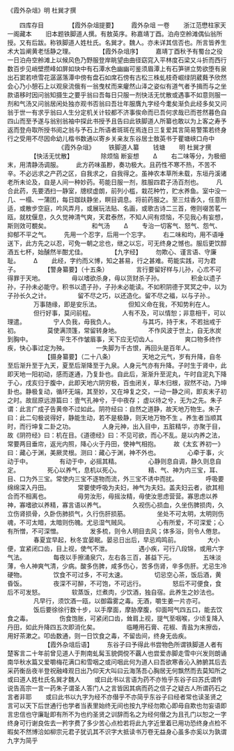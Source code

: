 《霞外杂俎》明 杜巽才撰

　　四库存目
　　
　　【霞外杂俎提要】
　　霞外杂俎 一卷 
　　浙江范懋柱家天一阁藏本 
　　旧本题铁脚道人撰。有敖英序。称嘉靖丁酉。泊舟空舲滩偶仙翁所授。又有后跋。称铁脚道人姓杜氏。名巽才。魏人。亦未详其信否也。所言皆养生术大旨阐黄老恬静之理。
　　
　　【霞外杂俎序】
　　嘉靖丁酉秋予有蜀台之役一日泊舟空舲滩上以候风色乃野服登岸眺望由曲径窈窕入平林度石梁又斗折而西行数百步见峭壁攒峰如屏如玦中有石潭水色幽幽可鉴须眉潭上有石笋骈立势欲堕有泉出石窦若喷雪花潺潺落潭中傍有盘石如席石傍有古松三株虬枝奇崛绿阴葳蕤予欣然会心乃小憩石上以观泉流俄有一翁曳杖而来癯然山泽之姿似有道气者予揖而与之坐款语移时因问翁知摄生之要乎翁曰吾每日只服一剂快活无忧散或遇事不如意则服一剂和气汤又问翁居闲处独亦观书否翁曰吾壮年服膺九字经今耄矣渐负此经多矣又问翁于世一有求乎翁曰人生分定机关计较都不济事俟命而已吾何求哉已而苍然暮色自四山而至予遂与翁别翁袖中探此书授予且告曰此铁脚道人所纂也敢以为上客之寿予返而登舟取所授书阅之翁与予石上所语者斑斑在焉连日三复爱其言简易警策若终身行之受用不尽因命幼儿楷书数通以寄乡关亲友东谷居士敖英书于瞿塘峡口舟中
　　
　　
　　
　　《霞外杂俎》
　　铁脚道人纂
　　钱塘
　　明 杜巽才撰
　　
　　【快活无忧散】
　　
　　除烦恼  断妄想
　　Δ
　　右二味等分，为极细末，用清静汤调服。
　　此方药味虽尠，奏功极大。且药性不寒不热，不苦不辛。不必远求之产药之区，自我求之，自我得之。虽神农本草所未载，东垣丹溪诸老所未论及，自是人间一种妙药。苟能日服一剂，胜服四君子汤百剂也。
　　凡合此药，先要洒扫一静室，牕棂虚朗，前列小槛，栽花种竹，贮水养鱼。室中没一几、一榻、一蒲团，每日跏趺静坐，瞑目调息。将前药服之。至三炷香久，任意所适，或散步空庭，吟风弄月，或展玩法贴、名画，或歌古诗二三首，倦则啜苦茗一瓯，就枕偃息，久久觉神清气爽，天君泰然，不知人间有烦恼，不见我心有妄想，斯则效可覩矣。 
　　
　　
　　和气汤
　　Δ
　　专治一切客气、怒气、怨气、抑郁不平之气。
　　先用一个忍字，后用一个忘字。
　　右二味和均，用不语唾送下，此方先之以忍，可免一朝之忿也，继之以忘，可无终身之憾也。服后更饮醇酒五七杯，始醺然半酣尤佳。
　　
　　【九字经】
　　勿欺心、谨言语、守廉耻。
　　Δ
　　此经，字约而义博，知之甚易，行之甚难。苟能实践，可为君子。
　　
　　【警身纂要】（十五条）
　　
　　言行要留好样与儿孙，心朮不可得罪于天地。
　　
　　毋以嗜欲杀身，毋以货财杀子孙。
　　
　　积金以遗子孙，子孙未必能守。积书以遗子孙，子孙未必能读。不如积阴德于冥冥之中，以为子孙长久之计。
　　
　　留不尽之巧，以还造化。留不尽之福，以与子孙.。
　　
　　万事随缘，即是安乐法。
　　
　　但知义命在我，不知势利在人。
　　
　　但行好事，莫问前程。
　　
　　人有不及，可以情恕；非意相干，可以理遣。
　　
　　宁人负我，毋我负人。
　　
　　与其巧，持于末，不若拙戒于初。
　　
　　莫使满顶篷，常留转身地。
　　
　　不作风波于世上，自无氷炭到胸中。
　　
　　平生不作皱眉事，天下应无切齿人。 
　　
　　爽口物多终作疾，快心事过定为殃。
　　
　　一失脚为千古恨，再回头是百年人。
　　
　　
　　【摄身纂要】（二十八条）
　　
　　天地之元气，岁有升降，自冬至后渐升至于九天，夏至后渐降至于九泉。人身元气亦有升降。子时生于肾中，此即天地一阳初动，感而遂通，乃复卦也。自此后，渐渐升至泥丸，午时自泥丸下降于心，戌亥归于腹中，此即天地六阴穷极，百虫闭关，草木归根，寂然不动，乃坤卦也。静极复动，循环无端，其至妙，又在坤复之交，一动一静之间，即亥末子初之时。故屈原远游篇曰：壹气孔神兮，于中夜存； 虚以待之兮，无为之先。朱子谓：此言广成子告黄帝不过如此。阴符经曰：自然之道静，故天地万物生。朱子曰：此二句极说得好，静能生动，若不是极静，则天地万物不生 。养生者当顺其时，而行坤复二卦之功。
　　
　　人身元神，出入目中，五脏精华，亦聚于目，故《阴符经》曰：机在目。《道德经》曰：不见可欲，而心不乱。是以内养之法，常要两目垂帘，返光内照，降心火于丹田，使神气相抱。
　　故《太玄˙养初一》曰：藏心于渊，美厥灵根。测曰：藏心于渊，神不外也。
　　
　　心牵于事，火动于中。
　　
　　有动于中，必摇其精。
　　
　　心静则息自调，静久则息自定。
　　
　　死心以养气，息机以死心。
　　
　　精、气、神为内三宝，耳、目、口为外三宝。常使内三宝不逐物而流，外三宝不诱中而扰。
　　
　　呼吸要绵绵深入丹田。
　　
　　常要使呼吸为夫妇，神气为夫妇。盖夫妇云者，欲其相合而不相离也。
　　
　　毋劳汝形，毋摇汝精，毋使汝思虑营营。寡思虑以养神，寡嗜欲以养精，寡言语以养气。
　　
　　久视伤心损血，久坐伤脾损肉，久立伤肾损骨，久卧伤肺损气，久行伤肝损筋。
　　
　　坐处不可太明，太明则伤魂，不可太暗，太暗则伤魄。尤忌湿气贼风。
　　
　　心有所爱，不可深爱；心有所憎，不可深憎。
　　
　　发多梳，则令人明目去风；体多浴，则令人倦怠。
　　
　　春夏宜早起，秋冬宜晏眠。晏忌日出后，早忌鸡鸣前。
　　
　　大小便，宜紧闭口齿，目上视，使气不泄。
　　
　　遇小疾，可行八段锦，或用六字气法。
　　
　　每夜以手擦涌泉穴，左右各三百，甚益下元。
　　
　　五味淡薄，令人神爽气清，少病。酸多伤脾，咸多伤心，苦多伤肾，辛多伤肝。尤忌生冷硬物。
　　
　　饮食不可过多，不可太速。
　　
　　切忌空心茶，饭后酒，黄昏饭。
　　
　　夜深不可醉，不可饱，不可远行。
　　
　　怒后不可便食，食后不可发怒。
　　
　　软蒸饭，烂煮肉，少饮酒，独自宿。此养生之妙法也。
　　
　　凡早行，须饮酒一瓯，以御霜雾之毒。无酒，嚼生姜一片亦可。
　　
　　饭后要徐徐行数十步，以手摩面，摩胁摩腹，仰面呵气四五口，能去饮食之毒。
　　
　　伤食饱胀，可紧闭口齿，耸肩上视，提气至咽喉，少顷复降入丹田，如此升降四五次即消化矣。
　　
　　临睡用石膏、花椒、青盐为末擦齿，用好茶漱之。叩齿数通，则一日饮食之毒，不留齿间，终身无齿疾。
　　
　　
　　【霞外杂俎后语】
　　东谷子曰予得此书尝物色所谓铁脚道人者有楚客言二十年前曾见道人于荆南虬髯玉貌倜傥不覊人也尝爱赤脚走雪中兴发则朗诵南华秋水篇又爱嚼梅花满口和雪咽之或问咽此何为道人曰吾欲寒香沁入肺腑其后去采药衡岳夜半登祝融峰观日出乃仰天大叫曰云海荡吾心胸居无何飘然而去莫知所之或曰道人姓杜氏名巽才魏人
　　或曰此书以言语为药不亦恠乎东谷子曰苏氏谓传说告高宗一言一药朱子谓圣人答门人之言皆因其病而药之信子之疑古人所谓药石之言者非耶
　　或曰此书以九字为经不亦僣乎不亦简乎东谷子曰经者常也读圣贤之言可以天下后世通行也学者当表里始终无间也按九字经勿欺心即毋自欺也勿妄语即言忠信也守廉耻即有所不为也约圣贤之训辞而名之为经何僣之为且孔门以恕之一字终身可行谢良佐去一矜字费了多少苦心点检若将此九字近里着已用功恐终身点检不暇矣不然博洽如柳宗元君子犹讥其不识字大抵读书万卷无益身心虽多亦奚以为孰谓九字为简乎
　　

